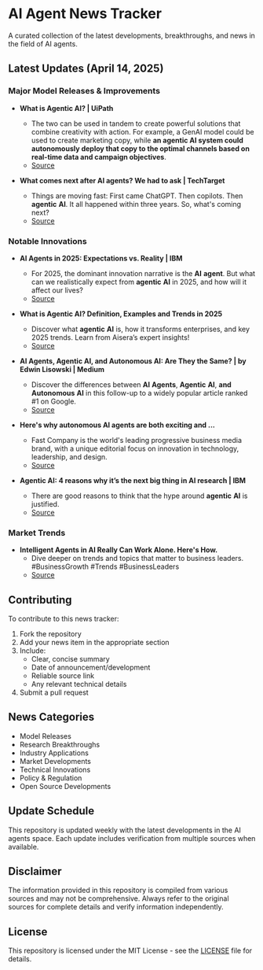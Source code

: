 # AI Agent News Tracker

A curated collection of the latest developments, breakthroughs, and news in the field of AI agents.

## Latest Updates (April 14, 2025)


### Major Model Releases & Improvements

- **What is Agentic AI? | UiPath**
  - The two can be used in tandem to create powerful solutions that combine creativity with action. For example, a GenAI model could be used to create marketing copy, while <strong>an agentic AI system could autonomously deploy that copy to the optimal channels based on real-time data and campaign objectives</strong>.
  - [Source](https://www.uipath.com/ai/agentic-ai)

- **What comes next after AI agents? We had to ask | TechTarget**
  - Things are moving fast: First came ChatGPT. Then copilots. Then <strong>agentic</strong> <strong>AI</strong>. It all happened within three years. So, what&#x27;s coming next?
  - [Source](https://www.techtarget.com/searchcustomerexperience/opinion/What-comes-next-after-AI-agents-We-had-to-ask)

### Notable Innovations

- **AI Agents in 2025: Expectations vs. Reality | IBM**
  - For 2025, the dominant innovation narrative is the <strong>AI</strong> <strong>agent</strong>. But what can we realistically expect from <strong>agentic</strong> <strong>AI</strong> in 2025, and how will it affect our lives?
  - [Source](https://www.ibm.com/think/insights/ai-agents-2025-expectations-vs-reality)

- **What is Agentic AI? Definition, Examples and Trends in 2025**
  - Discover what <strong>agentic</strong> <strong>AI</strong> is, how it transforms enterprises, and key 2025 trends. Learn from Aisera’s expert insights!
  - [Source](https://aisera.com/blog/agentic-ai/)

- **AI Agents, Agentic AI, and Autonomous AI: Are They the Same? | by Edwin Lisowski | Medium**
  - Discover the differences between <strong>AI</strong> <strong>Agents</strong>, <strong>Agentic</strong> <strong>AI</strong>, <strong>and</strong> <strong>Autonomous</strong> <strong>AI</strong> in this follow-up to a widely popular article ranked #1 on Google.
  - [Source](https://medium.com/@elisowski/ai-agents-agentic-ai-and-autonomous-ai-are-they-the-same-2ca7fbf5474a)

- **Here's why autonomous AI agents are both exciting and ...**
  - Fast Company is the world&#x27;s leading progressive business media brand, with a unique editorial focus on innovation in technology, leadership, and design.
  - [Source](https://www.fastcompany.com/91281577/autonomous-ai-agents-are-both-exciting-and-scary)

- **Agentic AI: 4 reasons why it’s the next big thing in AI research | IBM**
  - There are good reasons to think that the hype around <strong>agentic</strong> <strong>AI</strong> is justified.
  - [Source](https://www.ibm.com/think/insights/agentic-ai)

### Market Trends

- **Intelligent Agents in AI Really Can Work Alone. Here's How.**
  - Dive deeper on trends and topics that matter to business leaders. #BusinessGrowth #Trends #BusinessLeaders
  - [Source](https://www.gartner.com/en/articles/intelligent-agent-in-ai)

## Contributing

To contribute to this news tracker:

1. Fork the repository
2. Add your news item in the appropriate section
3. Include:
   - Clear, concise summary
   - Date of announcement/development
   - Reliable source link
   - Any relevant technical details
4. Submit a pull request

## News Categories

- Model Releases
- Research Breakthroughs
- Industry Applications
- Market Developments
- Technical Innovations
- Policy & Regulation
- Open Source Developments

## Update Schedule

This repository is updated weekly with the latest developments in the AI agents space. Each update includes verification from multiple sources when available.

## Disclaimer

The information provided in this repository is compiled from various sources and may not be comprehensive. Always refer to the original sources for complete details and verify information independently.

## License

This repository is licensed under the MIT License - see the [LICENSE](LICENSE) file for details.

